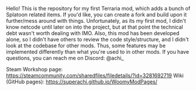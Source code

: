 Hello! This is the repository for my first Terraria mod, which adds a bunch of Splatoon related items.
If you'd like, you can create a fork and build upon it further/mess around with things.
Unfortunately, as its my first mod, I didn't know netcode until later on into the project, but at that point the technical debt wasn't worth dealing with IMO.
Also, this mod has been developed alone, so I didn't have others to review the code style/structure, and I didn't look at the codebase for other mods.
Thus, some features may be implemented differently than what you're used to in other mods.
If you have questions, you can reach me on Discord: @achi_

Steam Workshop page: https://steamcommunity.com/sharedfiles/filedetails/?id=3281692719
Wiki (GitHub pages): https://superachi.github.io/WoomyModPages/
